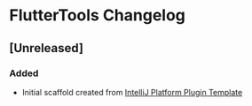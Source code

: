 <!-- Keep a Changelog guide -> https://keepachangelog.com -->

# FlutterTools Changelog

## [Unreleased]
### Added
- Initial scaffold created from [IntelliJ Platform Plugin Template](https://github.com/JetBrains/intellij-platform-plugin-template)
